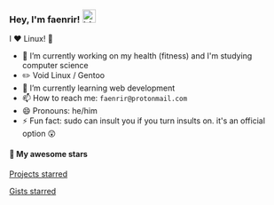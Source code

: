 ### Hey, I'm faenrir! <img src="https://user-images.githubusercontent.com/1303154/88677602-1635ba80-d120-11ea-84d8-d263ba5fc3c0.gif" width="24px" alt="hi">

I ❤️ Linux! 🐧 

- 🔭 I’m currently working on my health (fitness) and I'm studying computer science
- :pencil2: Void Linux / Gentoo
- :seedling: I’m currently learning web development
- 📫 How to reach me: `faenrir@protonmail.com`
- 😄 Pronouns: he/him
- ⚡ Fun fact: sudo can insult you if you turn insults on. it's an official option 😲

#### :star2: My awesome stars

[Projects starred](https://github.com/faenrir?tab=stars)

[Gists starred](https://gist.github.com/faenrir/starred)

